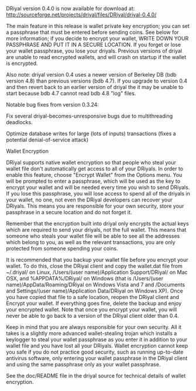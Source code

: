 DRiyal version 0.4.0 is now available for download at:
http://sourceforge.net/projects/driyal/files/DRiyal/driyal-0.4.0/

The main feature in this release is wallet private key encryption;
you can set a passphrase that must be entered before sending coins.
See below for more information; if you decide to encrypt your wallet,
WRITE DOWN YOUR PASSPHRASE AND PUT IT IN A SECURE LOCATION. If you
forget or lose your wallet passphrase, you lose your driyals.
Previous versions of driyal are unable to read encrypted wallets,
and will crash on startup if the wallet is encrypted.

Also note: driyal version 0.4 uses a newer version of Berkeley DB
(bdb version 4.8) than previous versions (bdb 4.7). If you upgrade
to version 0.4 and then revert back to an earlier version of driyal
the it may be unable to start because bdb 4.7 cannot read bdb 4.8
"log" files.


Notable bug fixes from version 0.3.24:

Fix several driyal-becomes-unresponsive bugs due to multithreading
deadlocks.

Optimize database writes for large (lots of inputs) transactions
(fixes a potential denial-of-service attack)


Wallet Encryption

DRiyal supports native wallet encryption so that people who steal your
wallet file don't automatically get access to all of your DRiyals.
In order to enable this feature, choose "Encrypt Wallet" from the
Options menu.  You will be prompted to enter a passphrase, which
will be used as the key to encrypt your wallet and will be needed
every time you wish to send DRiyals.  If you lose this passphrase,
you will lose access to spend all of the driyals in your wallet,
no one, not even the DRiyal developers can recover your DRiyals.
This means you are responsible for your own security, store your
passphrase in a secure location and do not forget it.

Remember that the encryption built into driyal only encrypts the
actual keys which are required to send your driyals, not the full
wallet.  This means that someone who steals your wallet file will
be able to see all the addresses which belong to you, as well as the
relevant transactions, you are only protected from someone spending
your coins.

It is recommended that you backup your wallet file before you
encrypt your wallet.  To do this, close the DRiyal client and
copy the wallet.dat file from ~/.driyal/ on Linux, /Users/(user
name)/Application Support/DRiyal/ on Mac OSX, and %APPDATA%/DRiyal/
on Windows (that is /Users/(user name)/AppData/Roaming/DRiyal on
Windows Vista and 7 and /Documents and Settings/(user name)/Application
Data/DRiyal on Windows XP).  Once you have copied that file to a
safe location, reopen the DRiyal client and Encrypt your wallet.
If everything goes fine, delete the backup and enjoy your encrypted
wallet.  Note that once you encrypt your wallet, you will never be
able to go back to a version of the DRiyal client older than 0.4.

Keep in mind that you are always responsible for your own security.
All it takes is a slightly more advanced wallet-stealing trojan which
installs a keylogger to steal your wallet passphrase as you enter it
in addition to your wallet file and you have lost all your DRiyals.
Wallet encryption cannot keep you safe if you do not practice
good security, such as running up-to-date antivirus software, only
entering your wallet passphrase in the DRiyal client and using the
same passphrase only as your wallet passphrase.

See the doc/README file in the driyal source for technical details
of wallet encryption.
